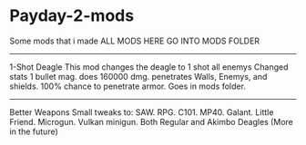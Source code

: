 # Payday-2-mods
Some mods that i made
ALL MODS HERE GO INTO MODS FOLDER
___________________________________
1-Shot Deagle
This mod changes the deagle to 1 shot all enemys
Changed stats
1 bullet mag.
does 160000 dmg.
penetrates Walls, Enemys, and shields.
100% chance to penetrate armor.
Goes in mods folder.
___________________________________
Better Weapons
Small tweaks to:
SAW.
RPG.
C101.
MP40.
Galant.
Little Friend.
Microgun.
Vulkan minigun.
Both Regular and Akimbo Deagles
(More in the future)
